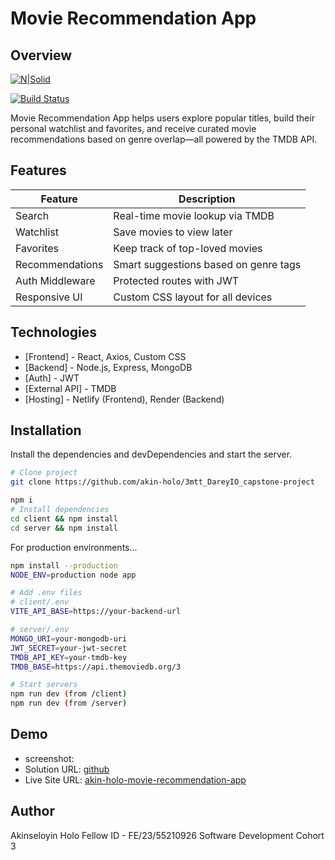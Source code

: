 # Movie Recommendation App
## Overview

[![N|Solid](https://cldup.com/dTxpPi9lDf.thumb.png)](https://nodesource.com/products/nsolid)

[![Build Status](https://travis-ci.org/joemccann/dillinger.svg?branch=master)](https://travis-ci.org/joemccann/dillinger)

Movie Recommendation App helps users explore popular titles, build their personal watchlist and favorites, and receive curated movie recommendations based on genre overlap—all powered by the TMDB API.


## Features

| Feature | Description |
| ------ | ------ |
| Search | Real-time movie lookup via TMDB |
| Watchlist | Save movies to view later |
| Favorites | Keep track of top-loved movies |
| Recommendations | Smart suggestions based on genre tags |
| Auth Middleware | 	Protected routes with JWT |
|  Responsive UI | 	Custom CSS layout for all devices |


## Technologies
- [Frontend] - React, Axios, Custom CSS  
- [Backend] - Node.js, Express, MongoDB  
- [Auth] - JWT  
- [External API] - TMDB  
- [Hosting] - Netlify (Frontend), Render (Backend)


## Installation

Install the dependencies and devDependencies and start the server.

```sh
# Clone project
git clone https://github.com/akin-holo/3mtt_DareyIO_capstone-project

npm i
# Install dependencies
cd client && npm install
cd server && npm install
```

For production environments...

```sh
npm install --production
NODE_ENV=production node app

# Add .env files
# client/.env
VITE_API_BASE=https://your-backend-url

# server/.env
MONGO_URI=your-mongodb-uri
JWT_SECRET=your-jwt-secret
TMDB_API_KEY=your-tmdb-key
TMDB_BASE=https://api.themoviedb.org/3

# Start servers
npm run dev (from /client)
npm run dev (from /server)
```

## Demo
- screenshot: 
- Solution URL: [ github ](https://github.com/akin-holo/3mtt_DareyIO_capstone-project)
- Live Site URL: [akin-holo-movie-recommendation-app](https://akin-holo-movie-recommendation-app.netlify.app/)

## Author
Akinseloyin Holo
Fellow ID - FE/23/55210926
Software Development
Cohort 3



